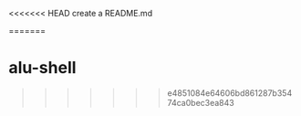 <<<<<<< HEAD
create a README.md

=======
# alu-shell
>>>>>>> e4851084e64606bd861287b35474ca0bec3ea843
